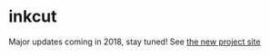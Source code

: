 # inkcut

Major updates coming in 2018, stay tuned! See [the new project site](https://www.codelv.com/projects/inkcut/)
